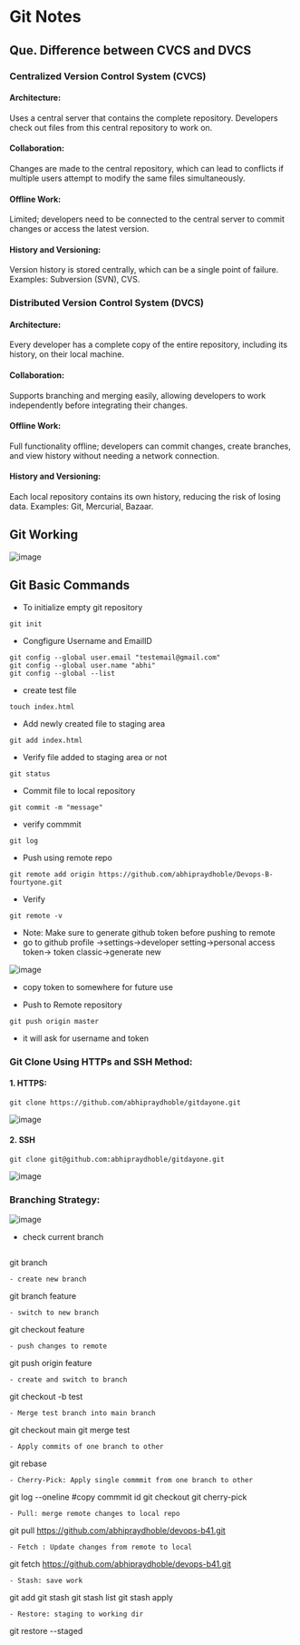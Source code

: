# Git Notes

## Que. Difference between CVCS and DVCS

### Centralized Version Control System (CVCS)
 #### Architecture:
Uses a central server that contains the complete repository.
Developers check out files from this central repository to work on.

#### Collaboration:
Changes are made to the central repository, which can lead to conflicts if multiple users attempt to modify the same files simultaneously.

#### Offline Work:
Limited; developers need to be connected to the central server to commit changes or access the latest version.

#### History and Versioning:
Version history is stored centrally, which can be a single point of failure.
Examples:
Subversion (SVN), CVS.

### Distributed Version Control System (DVCS)

#### Architecture:
Every developer has a complete copy of the entire repository, including its history, on their local machine.

#### Collaboration:
Supports branching and merging easily, allowing developers to work independently before integrating their changes.

#### Offline Work:
Full functionality offline; developers can commit changes, create branches, and view history without needing a network connection.

#### History and Versioning:
Each local repository contains its own history, reducing the risk of losing data.
Examples:
Git, Mercurial, Bazaar.

## Git Working

![image](https://github.com/user-attachments/assets/ffddb828-91cc-4066-8ea7-026e21d1c09f)

## Git Basic Commands

 - To initialize empty git repository
````
git init
````
- Congfigure Username and EmailID
````
git config --global user.email "testemail@gmail.com"
git config --global user.name "abhi"
git config --global --list
````
- create test file
````
touch index.html
````
- Add newly created file to staging area
````
git add index.html
````
- Verify file added to staging area or not
````
git status
````
- Commit file to local repository
````
git commit -m "message"
````
- verify commmit
````
git log
````
- Push using remote repo
````
git remote add origin https://github.com/abhipraydhoble/Devops-B-fourtyone.git
````
- Verify
````
git remote -v
````
- Note: Make sure to generate github token before pushing to remote
- go to github profile ->settings->developer setting->personal access token-> token classic->generate new

![image](https://github.com/user-attachments/assets/49c30191-b202-4071-b58d-97ac66a93d55)

- copy token to somewhere for future use

- Push to Remote repository
````
git push origin master
````
- it will ask for username and token

### Git Clone Using HTTPs and SSH Method:
#### 1. HTTPS:
````
git clone https://github.com/abhipraydhoble/gitdayone.git
````
![image](https://github.com/user-attachments/assets/f2cd38f3-997c-493d-9cac-4e4860c3954d)

#### 2. SSH
````
git clone git@github.com:abhipraydhoble/gitdayone.git
````
![image](https://github.com/user-attachments/assets/1a92c161-d9ad-43fb-a5e0-4274f46b6afd)

### Branching Strategy:

![image](https://github.com/user-attachments/assets/c3b36324-9def-462f-af4e-6162586b3cf9)

- check current branch
  ````
git branch
````
- create new branch
````
git branch feature
````
- switch to new branch
````
git checkout feature
````
- push changes to remote
````
git push origin feature
````
- create and switch to branch
````
git checkout -b test
````
- Merge test branch into main branch
````
git checkout main
git merge test
````
- Apply commits of one branch to other
````
git rebase <branchname>
````
- Cherry-Pick: Apply single commmit from one branch to other
````
git log --oneline    #copy commmit id
git checkout <branchname>
git cherry-pick <commmit-id>
````
- Pull: merge remote changes to local repo
````
git pull https://github.com/abhipraydhoble/devops-b41.git
````
- Fetch : Update changes from remote to local
````
git fetch https://github.com/abhipraydhoble/devops-b41.git
````
- Stash: save work
````
git add <filename>
git stash
git stash list
git stash apply
````
- Restore: staging to working dir
````
git restore --staged <filename>
````

